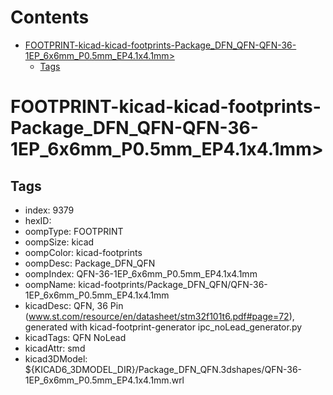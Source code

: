 



Contents
========

* [FOOTPRINT-kicad-kicad-footprints-Package_DFN_QFN-QFN-36-1EP_6x6mm_P0.5mm_EP4.1x4.1mm>](#footprint-kicad-kicad-footprints-package_dfn_qfn-qfn-36-1ep_6x6mm_p05mm_ep41x41mm)
	* [Tags](#tags)

# FOOTPRINT-kicad-kicad-footprints-Package_DFN_QFN-QFN-36-1EP_6x6mm_P0.5mm_EP4.1x4.1mm>

## Tags

- index: 9379
- hexID: 
- oompType: FOOTPRINT
- oompSize: kicad
- oompColor: kicad-footprints
- oompDesc: Package_DFN_QFN
- oompIndex: QFN-36-1EP_6x6mm_P0.5mm_EP4.1x4.1mm
- oompName: kicad-footprints/Package_DFN_QFN/QFN-36-1EP_6x6mm_P0.5mm_EP4.1x4.1mm
- kicadDesc: QFN, 36 Pin (www.st.com/resource/en/datasheet/stm32f101t6.pdf#page=72), generated with kicad-footprint-generator ipc_noLead_generator.py
- kicadTags: QFN NoLead
- kicadAttr: smd
- kicad3DModel: ${KICAD6_3DMODEL_DIR}/Package_DFN_QFN.3dshapes/QFN-36-1EP_6x6mm_P0.5mm_EP4.1x4.1mm.wrl
